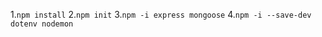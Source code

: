 1.```npm install```
2.```npm init```
3.```npm -i express mongoose```
4.```npm -i --save-dev dotenv nodemon```